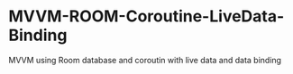 # MVVM-ROOM-Coroutine-LiveData-Binding
MVVM using Room database and coroutin with live data and data binding
